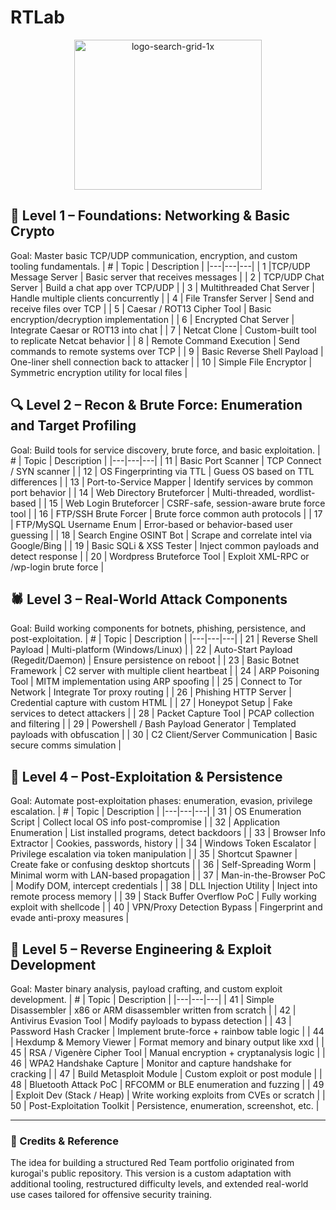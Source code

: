 # RTLab

<p align="center">
<img width="300" height="240" alt="logo-search-grid-1x" src="https://github.com/user-attachments/assets/c52f1449-8dd2-4729-8460-b320ffcb2296" />
</p>

## 🧩 Level 1 – Foundations: Networking & Basic Crypto
Goal: Master basic TCP/UDP communication, encryption, and custom tooling fundamentals.
| # | Topic | Description |
|---|---|---|
| 1 |TCP/UDP Message Server | Basic server that receives messages |
| 2 | TCP/UDP Chat Server | Build a chat app over TCP/UDP |
| 3 | Multithreaded Chat Server | Handle multiple clients concurrently |
| 4 | File Transfer Server | Send and receive files over TCP |
| 5 | Caesar / ROT13 Cipher Tool | Basic encryption/decryption implementation |
| 6 | Encrypted Chat Server | Integrate Caesar or ROT13 into chat |
| 7 | Netcat Clone | Custom-built tool to replicate Netcat behavior |
| 8 | Remote Command Execution | Send commands to remote systems over TCP |
| 9 | Basic Reverse Shell Payload | One-liner shell connection back to attacker |
| 10 | Simple File Encryptor | Symmetric encryption utility for local files |


## 🔍 Level 2 – Recon & Brute Force: Enumeration and Target Profiling
Goal: Build tools for service discovery, brute force, and basic exploitation.
| # | Topic | Description |
|---|---|---|
| 11 | Basic Port Scanner | TCP Connect / SYN scanner |
| 12 | OS Fingerprinting via TTL | Guess OS based on TTL differences |
| 13 | Port-to-Service Mapper | Identify services by common port behavior |
| 14 | Web Directory Bruteforcer | Multi-threaded, wordlist-based |
| 15 | Web Login Bruteforcer | CSRF-safe, session-aware brute force tool |
| 16 | FTP/SSH Brute Forcer | Brute force common auth protocols |
| 17 | FTP/MySQL Username Enum | Error-based or behavior-based user guessing |
| 18 | Search Engine OSINT Bot | Scrape and correlate intel via Google/Bing |
| 19 | Basic SQLi & XSS Tester | Inject common payloads and detect response |
| 20 | Wordpress Bruteforce Tool | Exploit XML-RPC or /wp-login brute force |

## 🕷️ Level 3 – Real-World Attack Components
Goal: Build working components for botnets, phishing, persistence, and post-exploitation.
| # | Topic | Description |
|---|---|---|
| 21 | Reverse Shell Payload | Multi-platform (Windows/Linux) |
| 22 | Auto-Start Payload (Regedit/Daemon) | Ensure persistence on reboot |
| 23 | Basic Botnet Framework | C2 server with multiple client heartbeat |
| 24 | ARP Poisoning Tool | MITM implementation using ARP spoofing |
| 25 | Connect to Tor Network | Integrate Tor proxy routing |
| 26 | Phishing HTTP Server | Credential capture with custom HTML |
| 27 | Honeypot Setup | Fake services to detect attackers |
| 28 | Packet Capture Tool | PCAP collection and filtering |
| 29 | Powershell / Bash Payload Generator | Templated payloads with obfuscation |
| 30 | C2 Client/Server Communication | Basic secure comms simulation |


## 🧠 Level 4 – Post-Exploitation & Persistence
Goal: Automate post-exploitation phases: enumeration, evasion, privilege escalation.
| # | Topic | Description |
|---|---|---|
| 31 | OS Enumeration Script | Collect local OS info post-compromise |
| 32 | Application Enumeration | List installed programs, detect backdoors |
| 33 | Browser Info Extractor | Cookies, passwords, history |
| 34 | Windows Token Escalator | Privilege escalation via token manipulation |
| 35 | Shortcut Spawner | Create fake or confusing desktop shortcuts |
| 36 | Self-Spreading Worm | Minimal worm with LAN-based propagation |
| 37 | Man-in-the-Browser PoC | Modify DOM, intercept credentials |
| 38 | DLL Injection Utility | Inject into remote process memory |
| 39 | Stack Buffer Overflow PoC | Fully working exploit with shellcode |
| 40 | VPN/Proxy Detection Bypass | Fingerprint and evade anti-proxy measures |

## 🔐 Level 5 – Reverse Engineering & Exploit Development
Goal: Master binary analysis, payload crafting, and custom exploit development.
| # | Topic | Description |
|---|---|---|
| 41 | Simple Disassembler | x86 or ARM disassembler written from scratch |
| 42 | Antivirus Evasion Tool | Modify payloads to bypass detection |
| 43 | Password Hash Cracker | Implement brute-force + rainbow table logic |
| 44 | Hexdump & Memory Viewer | Format memory and binary output like xxd |
| 45 | RSA / Vigenère Cipher Tool | Manual encryption + cryptanalysis logic |
| 46 | WPA2 Handshake Capture | Monitor and capture handshake for cracking |
| 47 | Build Metasploit Module | Custom exploit or post module |
| 48 | Bluetooth Attack PoC | RFCOMM or BLE enumeration and fuzzing |
| 49 | Exploit Dev (Stack / Heap) | Write working exploits from CVEs or scratch |
| 50 | Post-Exploitation Toolkit | Persistence, enumeration, screenshot, etc. |

---
### 🧠 Credits & Reference

The idea for building a structured Red Team portfolio originated from kurogai's public repository.
This version is a custom adaptation with additional tooling, restructured difficulty levels, and extended real-world use cases tailored for offensive security training.
